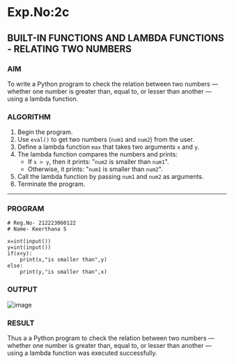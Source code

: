 # Exp.No:2c
## BUILT-IN FUNCTIONS AND LAMBDA FUNCTIONS - RELATING TWO NUMBERS

### AIM  
To write a Python program to check the relation between two numbers — whether one number is greater than, equal to, or lesser than another — using a lambda function.

### ALGORITHM

1. Begin the program.  
2. Use `eval()` to get two numbers (`num1` and `num2`) from the user.  
3. Define a lambda function `max` that takes two arguments `x` and `y`.  
4. The lambda function compares the numbers and prints:
   - If `x > y`, then it prints: "`num2` is smaller than `num1`".
   - Otherwise, it prints: "`num1` is smaller than `num2`".
5. Call the lambda function by passing `num1` and `num2` as arguments.  
6. Terminate the program.

---

### PROGRAM

```
# Reg.No- 212223060122
# Name- Keerthana S

x=int(input())
y=int(input())
if(x<y):
    print(x,"is smaller than",y)
else:
    print(y,"is smaller than",x)
```

### OUTPUT

![image](https://github.com/user-attachments/assets/e170476f-2212-4951-a1cc-3412b99fc18e)

### RESULT

Thus a a Python program to check the relation between two numbers — whether one number is greater than, equal to, or lesser than another — using a lambda function was executed successfully.
